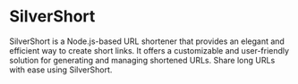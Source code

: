 # SilverShort
SilverShort is a Node.js-based URL shortener that provides an elegant and efficient way to create short links. It offers a customizable and user-friendly solution for generating and managing shortened URLs. Share long URLs with ease using SilverShort.
